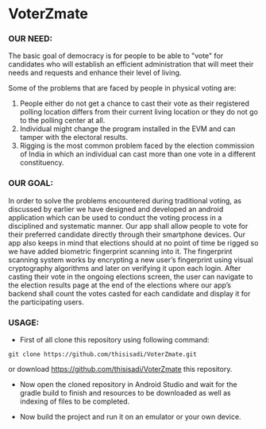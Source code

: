 # VoterZmate

### **OUR NEED:**

The basic goal of democracy is for people to be able to "vote" for candidates who will establish an efficient administration that will meet their needs and requests and enhance their level of living. 

Some of the problems that are faced by people in physical voting are:

1. People either do not get a chance to cast their vote as their registered polling location differs from their current living location or they do not go to the polling center at all.
1. Individual might change the program installed in the EVM and can tamper with the electoral results.
1. Rigging is the most common problem faced by the election commission of India in which an individual can cast more than one vote in a different constituency.

### **OUR GOAL:**

In order to solve the problems encountered during traditional voting, as discussed by earlier we have designed and developed an android application which can be used to conduct the voting process in a disciplined and systematic manner. Our app shall allow people to vote for their preferred candidate directly through their smartphone devices. Our app also keeps in mind that elections should at no point of time be rigged so we have added biometric fingerprint scanning into it. The fingerprint scanning system works by encrypting a new user’s fingerprint using visual cryptography algorithms and later on verifying it upon each login. After casting their vote in the ongoing elections screen, the user can navigate to the election results page at the end of the elections where our app’s backend shall count the votes casted for each candidate and display it for the participating users.

### **USAGE:**

- First of all clone this repository using following command:

```git clone https://github.com/thisisadi/VoterZmate.git```

or download https://github.com/thisisadi/VoterZmate this repository.


- Now open the cloned repository in Android Studio and wait for the gradle build to finish and resources to be downloaded as well as indexing of files to be completed. 


- Now build the project and run it on an emulator or your own device.
